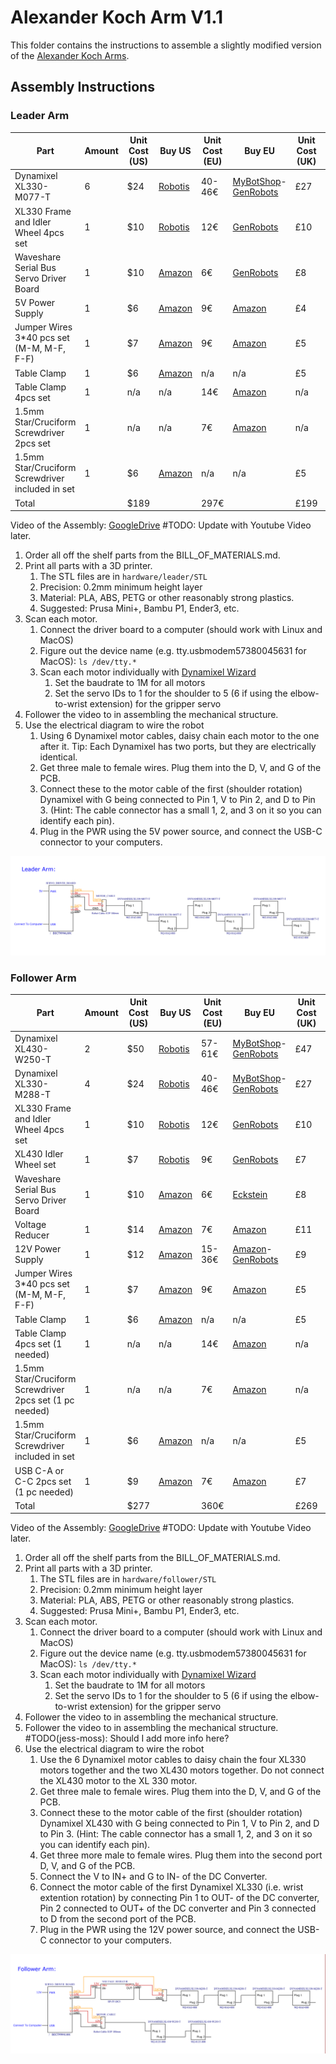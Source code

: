# Alexander Koch Arm V1.1

This folder contains the instructions to assemble a slightly modified version of the [Alexander Koch Arms](https://github.com/AlexanderKoch-Koch/low_cost_robot). 

## Assembly Instructions

### Leader Arm

| Part | Amount | Unit Cost (US) | Buy US | Unit Cost (EU) | Buy EU | Unit Cost (UK) | Buy UK |
|---|---|---|---|---|---|---|---|
| Dynamixel XL330-M077-T | 6 | $24 | [Robotis](https://www.robotis.us/dynamixel-xl330-m077-t) | 40-46€ | [MyBotShop](https://www.mybotshop.de/DYNAMIXEL-XL330-M077-T)-[GenRobots](https://www.generationrobots.com/en/403818-dynamixel-xl330-m077-t-servo-motor.html) | £27 | [RoboSavvy](https://robosavvy.co.uk/robotis-dynamixel-xl330-m077-t.html) |
| XL330 Frame and Idler Wheel 4pcs set | 1 | $10 | [Robotis](https://www.robotis.us/fpx330-h101-4pcs-set) | 12€ | [GenRobots](https://www.generationrobots.com/en/403860-FPX330-H101-hinge-frame-and-idler-set-dynamixel-xl330.html) | £10 |  [RoboSavvy](https://robosavvy.co.uk/fpx330-h101-4pcs-set.html) |
| Waveshare Serial Bus Servo Driver Board | 1 | $10 | [Amazon](https://a.co/d/7C3RUYU) | 6€ | [GenRobots](https://eckstein-shop.de/WaveShare-Serial-Bus-Servo-Driver-Board-for-ST-SC-Serial-Bus-Servos-EN) | £8 | [Amazon](https://www.amazon.com/Waveshare-Integrates-Control-Circuit-Supports/dp/B0CTMM4LWK/) |
| 5V Power Supply | 1 | $6 | [Amazon](https://a.co/d/5u90NVp) | 9€ | [Amazon](https://www.amazon.fr/LEYF-Alimentation-Universelle-Adaptateur-Enfichable/dp/B09NGVWBSY) | £4 | [Amazon](https://a.co/d/5u90NVp)|
| Jumper Wires 3*40 pcs set (M-M, M-F, F-F) | 1 | $7 | [Amazon](https://a.co/d/hQfk2cb) | 9€ | [Amazon](https://www.amazon.fr/AZDelivery-Jumper-Cavalier-C%C3%A2ble-Arduino/dp/B074P726ZR) | £5 | [Amazon](https://a.co/d/hQfk2cb)|
| Table Clamp | 1 | $6 | [Amazon](https://a.co/d/4KEiYdV) | n/a | n/a | £5 | [Amazon](https://a.co/d/4KEiYdV) |
| Table Clamp 4pcs set | 1 | n/a | n/a | 14€ | [Amazon](https://www.amazon.fr/CAUTIOUS-Serre-Joint-R%C3%A9glable-Serre-Joints/dp/B0CJMB3SKH) | n/a | n/a |
| 1.5mm Star/Cruciform Screwdriver 2pcs set | 1 | n/a | n/a | 7€ | [Amazon](https://www.amazon.fr/sourcing-map-Cruciforme-%C3%89lectroniques-R%C3%A9paration/dp/B0BQ69J2QF) | n/a | n/a |
| 1.5mm Star/Cruciform Screwdriver included in set | 1 | $6 | [Amazon](https://www.amazon.com/Choice-9-Piece-Precision-Screwdriver-Phillips/dp/B0747DYJJR) | n/a | n/a | £5 | [Amazon](https://www.amazon.com/Choice-9-Piece-Precision-Screwdriver-Phillips/dp/B0747DYJJR)
| Total | | $189 | | 297€ | | £199 | |

Video of the Assembly: [GoogleDrive](https://drive.google.com/file/d/1Gu7HVGCMIvDieoSrBJDarRtC8zhB7Eeh/view?usp=drive_link) #TODO: Update with Youtube Video later.

1. Order all off the shelf parts from the BILL_OF_MATERIALS.md.
2. Print all parts with a 3D printer.
   1. The STL files are in `hardware/leader/STL`
   2. Precision: 0.2mm minimum height layer
   3. Material: PLA, ABS, PETG or other reasonably strong plastics.
   4. Suggested: Prusa Mini+, Bambu P1, Ender3, etc.
3.  Scan each motor.
    1.  Connect the driver board to a computer (should work with Linux and MacOS)
    2.  Figure out the device name (e.g. tty.usbmodem57380045631 for MacOS): ```ls /dev/tty.*```
    3.  Scan each motor individually with [Dynamixel Wizard](https://emanual.robotis.com/docs/en/software/dynamixel/dynamixel_wizard2/)
        1. Set the baudrate to 1M for all motors
        2. Set the servo IDs to 1 for the shoulder to 5 (6 if using the elbow-to-wrist extension) for the gripper servo
4.  Follower the video to in assembling the mechanical structure.
5.  Use the electrical diagram to wire the robot
    1.  Using 6 Dynamixel motor cables, daisy chain each motor to the one after it. Tip: Each Dynamixel has two ports, but they are electrically identical.
    2.  Get three male to female wires. Plug them into the D, V, and G of the PCB.
    3.  Connect these to the motor cable of the first (shoulder rotation) Dynamixel with G being connected to Pin 1, V to Pin 2, and D to Pin 3. (Hint: The cable connector has a small 1, 2, and 3 on it so you can identify each pin).
    4.  Plug in the PWR using the 5V power source, and connect the USB-C connector to your computers.

![Leader Electrical Diagram](./pictures/Leader_Arm_Electrical_Diagram.png)

### Follower Arm

| Part | Amount | Unit Cost (US) | Buy US | Unit Cost (EU) | Buy EU | Unit Cost (UK) | Buy UK |
|---|---|---|---|---|---|---|---|
| Dynamixel XL430-W250-T |  2 | $50 | [Robotis](https://www.robotis.us/dynamixel-xl430-w250-t) | 57-61€ | [MyBotShop](https://www.mybotshop.de/DYNAMIXEL-XL430-W250-T)-[GenRobots](https://www.generationrobots.com/en/402823-dynamixel-xl430-w250-t-servomotor.html) | £47 | [RoboSavvy](https://robosavvy.co.uk/dynamixel-xl430-w250-t.html)
| Dynamixel XL330-M288-T |  4 | $24  | [Robotis](https://www.robotis.us/dynamixel-xl330-m288-t) | 40-46€ | [MyBotShop](https://www.mybotshop.de/DYNAMIXEL-XL330-M288-T)-[GenRobots](https://www.generationrobots.com/en/403817-dynamixel-xl330-m288-t-servo-motor.html) | £27 | [RoboSavvy](https://robosavvy.co.uk/robotis-dynamixel-xl330-m288-t.html) |
| XL330 Frame and Idler Wheel 4pcs set |  1 | $10 | [Robotis](https://www.robotis.us/fpx330-h101-4pcs-set) | 12€ | [GenRobots](https://www.generationrobots.com/en/403860-FPX330-H101-hinge-frame-and-idler-set-dynamixel-xl330.html) | £10 |  [RoboSavvy](https://robosavvy.co.uk/fpx330-h101-4pcs-set.html) |
| XL430 Idler Wheel set | 1 | $7 | [Robotis](https://www.robotis.us/hn11-i101-set) | 9€ | [GenRobots](https://www.generationrobots.com/en/403206-hn11-i101-horn-set.html) | £7 | [Robosavvy](https://robosavvy.co.uk/hn11-i101-set.html)|
| Waveshare Serial Bus Servo Driver Board | 1 | $10 | [Amazon](https://a.co/d/7C3RUYU) | 6€ | [Eckstein](https://eckstein-shop.de/WaveShare-Serial-Bus-Servo-Driver-Board-for-ST-SC-Serial-Bus-Servos-EN) | £8 | [Amazon](https://www.amazon.com/Waveshare-Integrates-Control-Circuit-Supports/dp/B0CTMM4LWK/)|
| Voltage Reducer | 1 | $14 | [Amazon](https://www.amazon.com/EPLZON-Converter-5V-5-3V-Transformer-Regulator/dp/B09R4DBZJK) | 7€ | [Amazon](https://www.amazon.fr/ICQUANZX-Converter-Transformer-Voltage-Regulator/dp/B07RGB2HB6) | £11 | [Amazon](https://www.amazon.com/EPLZON-Converter-5V-5-3V-Transformer-Regulator/dp/B09R4DBZJK) |
| 12V Power Supply | 1 | $12 | [Amazon](https://a.co/d/40o8uMN) | 15-36€ | [Amazon](https://www.amazon.fr/LEDMO-Alimentation-Adaptateur-Transformateurs-Chargeur/dp/B07PGLXK4X)-[GenRobots](https://www.generationrobots.com/en/400866-smps-charger-for-bioloid-and-dynamixel-robotis.html) | £9 | [Amazon](https://a.co/d/40o8uMN) |
| Jumper Wires 3*40 pcs set (M-M, M-F, F-F) | 1 | $7 | [Amazon](https://a.co/d/hQfk2cb) | 9€ | [Amazon](https://www.amazon.fr/AZDelivery-Jumper-Cavalier-C%C3%A2ble-Arduino/dp/B074P726ZR) | £5 | [Amazon](https://a.co/d/hQfk2cb) |
| Table Clamp | 1 | $6 | [Amazon](https://a.co/d/4KEiYdV) | n/a | n/a | £5 | [Amazon](https://a.co/d/4KEiYdV) |
| Table Clamp 4pcs set (1 needed)| 1 | n/a | n/a | 14€ | [Amazon](https://www.amazon.fr/CAUTIOUS-Serre-Joint-R%C3%A9glable-Serre-Joints/dp/B0CJMB3SKH) | n/a | n/a |
| 1.5mm Star/Cruciform Screwdriver 2pcs set (1 pc needed) | 1 | n/a | n/a | 7€ | [Amazon](https://www.amazon.fr/sourcing-map-Cruciforme-%C3%89lectroniques-R%C3%A9paration/dp/B0BQ69J2QF) | n/a | n/a |
| 1.5mm Star/Cruciform Screwdriver included in set | 1 | $6 | [Amazon](https://www.amazon.com/Choice-9-Piece-Precision-Screwdriver-Phillips/dp/B0747DYJJR) | n/a | n/a | £5 | [Amazon](https://www.amazon.com/Choice-9-Piece-Precision-Screwdriver-Phillips/dp/B0747DYJJR) |
| USB C-A or C-C 2pcs set (1 pc needed) | 1 | $9 | [Amazon](https://www.amazon.com/Charging-etguuds-Charger-Braided-Compatible/dp/B0B8NWLLW2/) | 7€ | [Amazon](https://www.amazon.fr/-/en/dp/B0CKPDZ3SK/) | £7 | [Amazon](https://www.amazon.com/Charging-etguuds-Charger-Braided-Compatible/dp/B0B8NWLLW2/)|
| Total | | $277 | | 360€ | | £269 | |

Video of the Assembly: [GoogleDrive](https://drive.google.com/file/d/1TAT86NZdQpuBdPMzIGp45BcXuys5QQJc/view?usp=drive_link) #TODO: Update with Youtube Video later.

1. Order all off the shelf parts from the BILL_OF_MATERIALS.md.
2. Print all parts with a 3D printer.
   1. The STL files are in `hardware/follower/STL`
   2. Precision: 0.2mm minimum height layer
   3. Material: PLA, ABS, PETG or other reasonably strong plastics.
   4. Suggested: Prusa Mini+, Bambu P1, Ender3, etc.
3.  Scan each motor.
    1.  Connect the driver board to a computer (should work with Linux and MacOS)
    2.  Figure out the device name (e.g. tty.usbmodem57380045631 for MacOS): ```ls /dev/tty.*```
    3.  Scan each motor individually with [Dynamixel Wizard](https://emanual.robotis.com/docs/en/software/dynamixel/dynamixel_wizard2/)
        1. Set the baudrate to 1M for all motors
        2. Set the servo IDs to 1 for the shoulder to 5 (6 if using the elbow-to-wrist extension) for the gripper servo
4.  Follower the video to in assembling the mechanical structure.
5. Follower the video to in assembling the mechanical structure. #TODO(jess-moss): Should I add more info here? 
6.  Use the electrical diagram to wire the robot
    1.  Use the 6 Dynamixel motor cables to daisy chain the four XL330 motors together and the two XL430 motors together. Do not connect the XL430 motor to the XL 330 motor.
    2.  Get three male to female wires. Plug them into the D, V, and G of the PCB.
    3.  Connect these to the motor cable of the first (shoulder rotation) Dynamixel XL430 with G being connected to Pin 1, V to Pin 2, and D to Pin 3. (Hint: The cable connector has a small 1, 2, and 3 on it so you can identify each pin).
    4.  Get three more male to female wires. Plug them into the second port D, V, and G of the PCB.
    5.  Connect the V to IN+ and G to IN- of the DC Converter.
    6.  Connect the motor cable of the first Dynamixel XL330 (i.e. wrist extention rotation) by connecting Pin 1 to OUT- of the DC converter, Pin 2 connected to OUT+ of the DC converter and Pin 3 connected to D from the second port of the PCB. 
    7.  Plug in the PWR using the 12V power source, and connect the USB-C connector to your computers.

![Follower Diagram](./pictures/Follower_Arm_Electrical_Diagram.png)